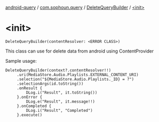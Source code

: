 [android-query](../../index.md) / [com.sophoun.query](../index.md) / [DeleteQueryBuilder](index.md) / [&lt;init&gt;](./-init-.md)

# &lt;init&gt;

`DeleteQueryBuilder(contentResolver: <ERROR CLASS>)`

This class can use for delete data from android using ContentProvider

Sample usage:

```
DeleteQueryBuilder(context?.contentResolver!!)
     .uri(MediaStore.Audio.Playlists.EXTERNAL_CONTENT_URI)
     .selection("${MediaStore.Audio.Playlists._ID} = ?")
     .selectionArgs(id.toString())
     .onResult {
         DLog.i("Result", it.toString())
     }.onError {
         DLog.e("Result", it.message!!)
     }.onCompleted {
         DLog.i("Result", "Completed")
     }.execute()
```

